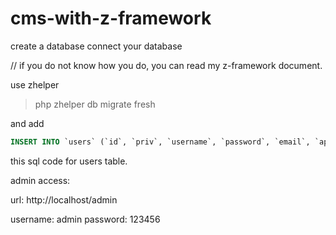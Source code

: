 # cms-with-z-framework

create a database
connect your database

// if you do not know how you do, you can read my z-framework document.

use zhelper
> php zhelper db migrate fresh

and add
```sql
INSERT INTO `users` (`id`, `priv`, `username`, `password`, `email`, `api_token`) VALUES (NULL, '1', 'admin', 'Y3h3enpo4ljd5AyZc9', 'admin@admin.com', 'test_api_token')
```
this sql code for users table.

admin access:

url: http://localhost/admin

username: admin
password: 123456